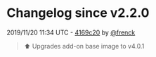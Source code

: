 # Changelog since v2.2.0

2019/11/20 11:34 UTC - [4169c20](https://github.com/hassio-addons/addon-aircast/commit/4169c2026ee554a3dba30d2b25ad4375739f7f96) by [@frenck](https://github.com/frenck)
> :arrow_up: Upgrades add-on base image to v4.0.1 

